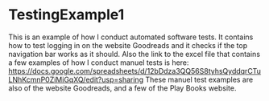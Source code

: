 # TestingExample1
This is an example of how I conduct automated software tests. It contains how to test logging in on the website Goodreads and 
it checks if the top navigation bar works as it should. 
Also the link to the excel file that contains a few examples of how I conduct manuel 
tests is here: https://docs.google.com/spreadsheets/d/12bDdza3QQ56S8tyhsQyddqrCTuLNhKcmnP0ZiMiGqXQ/edit?usp=sharing
These manuel test examples are also of the website Goodreads, and a few of the Play Books website.
